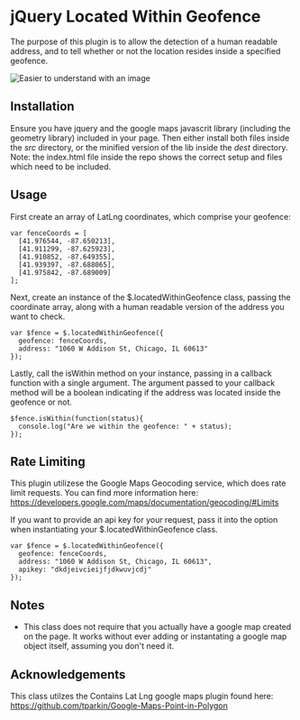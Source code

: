 # jQuery Located Within Geofence

The purpose of this plugin is to allow the detection of a human readable address, and to tell whether or not
the location resides inside a specified geofence.

![Easier to understand with an image](http://cl.ly/image/031n3V462m3y/Screen%20Shot%202014-08-07%20at%209.34.41%20AM.png)

## Installation

Ensure you have jquery and the google maps javascrit library (including the geometry library) included in your page. Then
either install both files inside the *src* directory, or the minified version of the lib inside the *dest* directory. Note: the index.html file
inside the repo shows the correct setup and files which need to be included.

## Usage

First create an array of LatLng coordinates, which comprise your geofence:

```
var fenceCoords = [
  [41.976544, -87.650213],
  [41.911299, -87.625923],
  [41.910852, -87.649355],
  [41.939397, -87.688065],
  [41.975842, -87.689009]
];
```

Next, create an instance of the $.locatedWithinGeofence class, passing the coordinate array, along with a human readable
version of the address you want to check.

```
var $fence = $.locatedWithinGeofence({
  geofence: fenceCoords,
  address: "1060 W Addison St, Chicago, IL 60613"
});
```

Lastly, call the isWithin method on your instance, passing in a callback function with a single argument. The argument passed to your
callback method will be a boolean indicating if the address was located inside the geofence or not.

```
$fence.isWithin(function(status){
  console.log("Are we within the geofence: " + status);
});
```

## Rate Limiting

This plugin utilizese the Google Maps Geocoding service, which does rate limit requests. You can find more information here: https://developers.google.com/maps/documentation/geocoding/#Limits

If you want to provide an api key for your request, pass it into the option when instantiating your $.locatedWithinGeofence class.

```
var $fence = $.locatedWithinGeofence({
  geofence: fenceCoords,
  address: "1060 W Addison St, Chicago, IL 60613",
  apikey: "dkdjeivcieijfjdkwuvjcdj"
});
```

## Notes

* This class does not require that you actually have a google map created on the page. It works without ever adding or instantating a google map object itself, assuming you don't need it.

## Acknowledgements

This class utilzes the Contains Lat Lng google maps plugin found here: https://github.com/tparkin/Google-Maps-Point-in-Polygon
